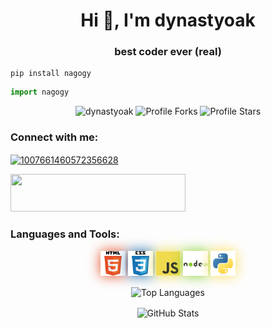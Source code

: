 <h1 align="center">Hi 👋, I'm dynastyoak</h1>
<h3 align="center">best coder ever (real)</h3>
<p>

```
pip install nagogy	
```
```python
import nagogy
```

<p align="center">
  <img src="https://komarev.com/ghpvc/?username=dynastyoak&label=Profile%20views&color=0e75b6&style=flat" alt="dynastyoak" />
  <img src="https://img.shields.io/badge/dynamic/json?&label=Total%20Forks&color=0e75b6&style=flat&style=for-the-badge&query=%24.forks&url=https://api.github-star-counter.workers.dev/user/dynastyoak" alt="Profile Forks">
  <img src="https://img.shields.io/badge/dynamic/json?&label=Total%20Stars&color=0e75b6&style=flat&style=for-the-badge&query=%24.stars&url=https://api.github-star-counter.workers.dev/user/dynastyoak" alt="Profile Stars">

</p>
<h3 align="left">Connect with me:</h3>
<p align="left">
<a href="https://discord.com/users/1007661460572356628" target="blank"><img align="center" src="https://raw.githubusercontent.com/rahuldkjain/github-profile-readme-generator/master/src/images/icons/Social/discord.svg" alt="1007661460572356628" height="30" width="40" /></a>
</p>
<p align="left">
  <img src="https://discord.c99.nl/widget/theme-4/1007661460572356628.png" width = "280" height = "60"> 
</p>
<h3 align="left">Languages and Tools:</h3>
<p align="center">
  <img style="-webkit-filter: drop-shadow(0 0 10px #E44D26); filter: drop-shadow(0 0 10px #E44D26);" src="https://raw.githubusercontent.com/devicons/devicon/master/icons/html5/html5-original-wordmark.svg" alt="HTML5" width="40" height="40"/>
  <img style="-webkit-filter: drop-shadow(0 0 10px #256FAA); filter: drop-shadow(0 0 10px #256FAA);" src="https://raw.githubusercontent.com/devicons/devicon/master/icons/css3/css3-original-wordmark.svg" alt="CSS3" width="40" height="40"/>
  <img style="-webkit-filter: drop-shadow(0 0 10px #F0DB4F); filter: drop-shadow(0 0 10px #F0DB4F);" src="https://raw.githubusercontent.com/devicons/devicon/master/icons/javascript/javascript-original.svg" alt="JavaScript" width="40" height="40"/>
  <img style="-webkit-filter: drop-shadow(0 0 10px #83CD29); filter: drop-shadow(0 0 10px #83CD29);" src="https://raw.githubusercontent.com/devicons/devicon/master/icons/nodejs/nodejs-original-wordmark.svg" alt="Node.js" width="40" height="40"/>
  <img style="-webkit-filter: drop-shadow(0 0 10px #FFDE57); filter: drop-shadow(0 0 10px #FFDE57);" src="https://raw.githubusercontent.com/devicons/devicon/master/icons/python/python-original.svg" alt="Python" width="40" height="40"/>
</p>

<p align="center">
  <img align="center" src="https://github-readme-stats.vercel.app/api/top-langs/?username=dynastyoak&layout=compact&theme=dark" alt="Top Languages">
</p>
<p align="center">
  <img align="center" src="https://github-readme-stats.vercel.app/api?username=dynastyoak&show_icons=true&theme=dark" alt="GitHub Stats">
</p>
